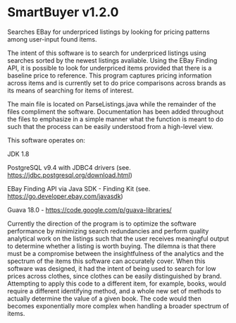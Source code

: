 # SmartBuyer v1.2.0
Searches EBay for underpriced listings by looking for pricing patterns among user-input found items.

The intent of this software is to search for underpriced listings using searches sorted by the newest listings avaliable. 
Using the EBay Finding API, it is possible to look for underpriced items provided that there is a baseline price to 
reference.  This program captures pricing information across items and is currently set to do price comparisons across brands
as its means of searching for items of interest.

The main file is located on ParseListings.java while the remainder of the files compliment the software.  Documentation has 
been added throughout the files to emphasize in a simple manner what the function is meant to do such that the process can be
easily understood from a high-level view.

This software operates on:

JDK 1.8

PostgreSQL v9.4 with JDBC4 drivers (see. https://jdbc.postgresql.org/download.html)

EBay Finding API via Java SDK - Finding Kit (see. https://go.developer.ebay.com/javasdk)

Guava 18.0 - https://code.google.com/p/guava-libraries/

Currently the direction of the program is to optimize the software performance by minimizing search redundancies and perform 
quality analytical work on the listings such that the user receives meaningful output to determine whether a listing is 
worth buying.  The dilemna is that there must be a compromise between the insightfulness of the analytics and 
the spectrum of the items this software can accurately cover.  When this software was designed, it had the intent of being 
used to search for low prices across clothes, since clothes can be easily distinguished by brand.  Attempting to apply this 
code to a different item, for example, books, would require a different identifying method, and a whole new set of methods 
to actually determine the value of a given book.  The code would then becomes exponentially more complex when handling
a broader spectrum of items.
